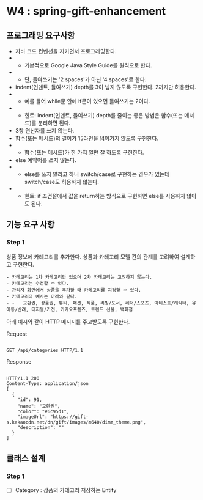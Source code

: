# W4 : spring-gift-enhancement

## 프로그래밍 요구사항

-    자바 코드 컨벤션을 지키면서 프로그래밍한다.
-    -    기본적으로 Google Java Style Guide를 원칙으로 한다.
-    -    단, 들여쓰기는 '2 spaces'가 아닌 '4 spaces'로 한다.
-    indent(인덴트, 들여쓰기) depth를 3이 넘지 않도록 구현한다. 2까지만 허용한다.
-    -    예를 들어 while문 안에 if문이 있으면 들여쓰기는 2이다.
-    -    힌트: indent(인덴트, 들여쓰기) depth를 줄이는 좋은 방법은 함수(또는 메서드)를 분리하면 된다.
-    3항 연산자를 쓰지 않는다.
-    함수(또는 메서드)의 길이가 15라인을 넘어가지 않도록 구현한다.
-    -    함수(또는 메서드)가 한 가지 일만 잘 하도록 구현한다.
-    else 예약어를 쓰지 않는다.
-    -    else를 쓰지 말라고 하니 switch/case로 구현하는 경우가 있는데 switch/case도 허용하지 않는다.
-    -    힌트: if 조건절에서 값을 return하는 방식으로 구현하면 else를 사용하지 않아도 된다.

## 기능 요구 사항

### Step 1
상품 정보에 카테고리를 추가한다. 상품과 카테고리 모델 간의 관계를 고려하여 설계하고 구현한다.

    - 카테고리는 1차 카테고리만 있으며 2차 카테고리는 고려하지 않는다.
    - 카테고리는 수정할 수 있다.
    - 관리자 화면에서 상품을 추가할 때 카테고리를 지정할 수 있다.
    - 카테고리의 예시는 아래와 같다.
    - -   교환권, 상품권, 뷰티, 패션, 식품, 리빙/도서, 레저/스포츠, 아티스트/캐릭터, 유아동/반려, 디지털/가전, 카카오프렌즈, 트렌드 선물, 백화점

아래 예시와 같이 HTTP 메시지를 주고받도록 구현한다.

Request

```HTTP

GET /api/categories HTTP/1.1
```
                  

Response
                    
```HTTP

HTTP/1.1 200 
Content-Type: application/json
[
  {
    "id": 91,
    "name": "교환권",
    "color": "#6c95d1",
    "imageUrl": "https://gift-s.kakaocdn.net/dn/gift/images/m640/dimm_theme.png",
    "description": ""
  }
]

```


## 클래스 설계

### Step 1
- [ ] Category : 상품의 카테고리 저장하는 Entity

